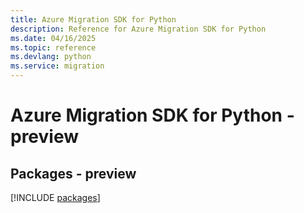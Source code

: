 ```yaml
---
title: Azure Migration SDK for Python
description: Reference for Azure Migration SDK for Python
ms.date: 04/16/2025
ms.topic: reference
ms.devlang: python
ms.service: migration
---
```

# Azure Migration SDK for Python - preview
## Packages - preview
[!INCLUDE [packages](migration-index.md)]